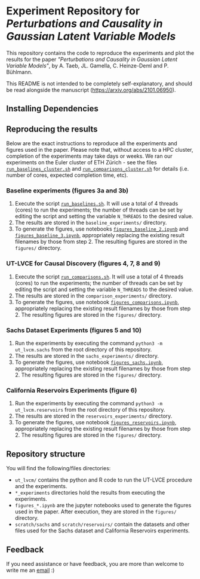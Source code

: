 # Experiment Repository for *Perturbations and Causality in Gaussian Latent Variable Models*

This repository contains the code to reproduce the experiments and plot the results for the paper *"Perturbations and Causality in Gaussian Latent Variable Models"*, by A. Taeb, JL. Gamella, C. Heinze-Deml and P. Bühlmann.

This README is not intended to be completely self-explanatory, and should be read alongside the manuscript (https://arxiv.org/abs/2101.06950).

## Installing Dependencies

## Reproducing the results

Below are the exact instructions to reproduce all the experiments and figures used in the paper. Please note that, without access to a HPC cluster, completion of the experiments may take days or weeks. We ran our experiments on the Euler cluster of ETH Zürich - see the files [`run_baselines_cluster.sh`](run_baselines_cluster.sh) and [`run_comparisons_cluster.sh`](run_comparisons_cluster.sh) for details (i.e. number of cores, expected completion time, etc).

### Baseline experiments (figures 3a and 3b)

1. Execute the script [`run_baselines.sh`](run_baselines.sh). It will use a total of 4 threads (cores) to run the experiments; the number of threads can be set by editing the script and setting the variable `N_THREADS` to the desired value.
2. The results are stored in the `baseline_experiments/` directory.
3. To generate the figures, use notebooks [`figures_baseline_2.ipynb`](figures_baseline_2.ipynb) and [`figures_baseline_3.ipynb`](figures_baseline_3.ipynb), appropriately replacing the existing result filenames by those from step 2. The resulting figures are stored in the `figures/` directory.

### UT-LVCE for Causal Discovery (figures 4, 7, 8 and 9)

1. Execute the script [`run_comparisons.sh`](run_comparisons.sh). It will use a total of 4 threads (cores) to run the experiments; the number of threads can be set by editing the script and setting the variable `N_THREADS` to the desired value.
2. The results are stored in the `comparison_experiments/` directory.
3. To generate the figures, use notebook [`figures_comparisons.ipynb`](figures_comparisons.ipynb), appropriately replacing the existing result filenames by those from step 2. The resulting figures are stored in the `figures/` directory.

### Sachs Dataset Experiments (figures 5 and 10)

1. Run the experiments by executing the command `python3 -m ut_lvcm.sachs` from the root directory of this repository.
2. The results are stored in the `sachs_experiments/` directory.
3. To generate the figures, use notebook [`figures_sachs.ipynb`](figures_sachs.ipynb), appropriately replacing the existing result filenames by those from step 2. The resulting figures are stored in the `figures/` directory.

### California Reservoirs Experiments (figure 6)

1. Run the experiments by executing the command `python3 -m ut_lvcm.reservoirs` from the root directory of this repository.
2. The results are stored in the `reservoirs_experiments/` directory.
3. To generate the figures, use notebook [`figures_reservoirs.ipynb`](figures_reservoirs.ipynb), appropriately replacing the existing result filenames by those from step 2. The resulting figures are stored in the `figures/` directory.

## Repository structure

You will find the following/files directories:

- `ut_lvcm/` contains the python and R code to run the UT-LVCE procedure and the experiments.
- `*_experiments` directories hold the results from executing the experiments.
- `figures_*.ipynb` are the jupyter notebooks used to generate the figures used in the paper. After execution, they are stored in the `figures/` directory.
-  `scratch/sachs` and `scratch/reservoirs/` contain the datasets and other files used for the Sachs dataset and California Reservoirs experiments.

## Feedback

If you need assistance or have feedback, you are more than welcome to write me an [email](mailto:juan.gamella@stat.math.ethz.ch) :)
